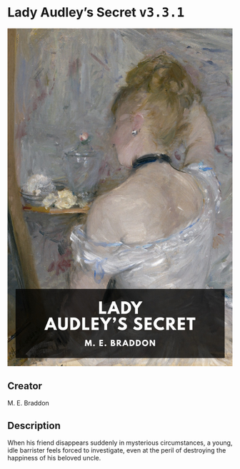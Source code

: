 
# Lady Audley’s Secret <kbd>v3.3.1</kbd>

<center>
  <img src="./cover-1024.jpg"/>
</center>

## Creator
M. E. Braddon

## Description
When his friend disappears suddenly in mysterious circumstances, a young, idle barrister feels forced to investigate, even at the peril of destroying the happiness of his beloved uncle.
